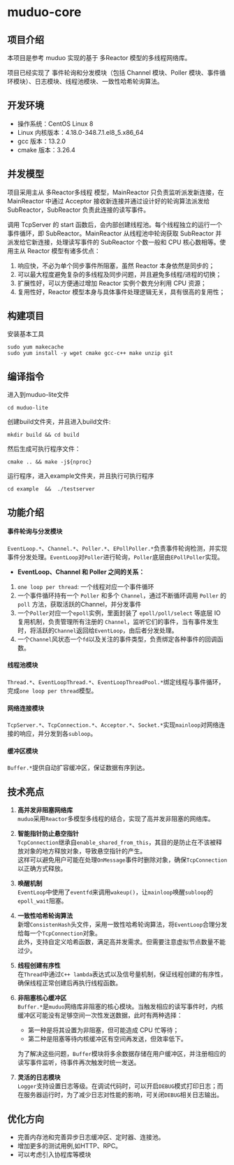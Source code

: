 # muduo-core

## 项目介绍

本项目是参考 muduo 实现的基于 多Reactor 模型的多线程网络库。

项目已经实现了 事件轮询和分发模块（包括 Channel 模块、Poller 模块、事件循环模块）、日志模块、线程池模块、一致性哈希轮询算法。

## 开发环境

* 操作系统：CentOS Linux 8
* Linux 内核版本：4.18.0-348.7.1.el8_5.x86_64
* gcc 版本：13.2.0
* cmake 版本：3.26.4

## 并发模型

项目采用主从 多Reactor多线程 模型，MainReactor 只负责监听派发新连接，在 MainReactor 中通过 Acceptor 接收新连接并通过设计好的轮询算法派发给 SubReactor，SubReactor 负责此连接的读写事件。

调用 TcpServer 的 start 函数后，会内部创建线程池。每个线程独立的运行一个事件循环，即 SubReactor。MainReactor 从线程池中轮询获取 SubReactor 并派发给它新连接，处理读写事件的 SubReactor 个数一般和 CPU 核心数相等。使用主从 Reactor 模型有诸多优点：

1. 响应快，不必为单个同步事件所阻塞，虽然 Reactor 本身依然是同步的；
2. 可以最大程度避免复杂的多线程及同步问题，并且避免多线程/进程的切换；
3. 扩展性好，可以方便通过增加 Reactor 实例个数充分利用 CPU 资源；
4. 复用性好，Reactor 模型本身与具体事件处理逻辑无关，具有很高的复用性；



## 构建项目

安装基本工具

```shell
sudo yum makecache
sudo yum install -y wget cmake gcc-c++ make unzip git
```

## 编译指令

进入到muduo-lite文件
```shell
cd muduo-lite
```

创建build文件夹，并且进入build文件:
```shell
mkdir build && cd build
```

然后生成可执行程序文件：
```shell
cmake .. && make -j${nproc}
```

运行程序，进入example文件夹，并且执行可执行程序
```shell
cd example  &&  ./testserver
```

## 功能介绍

#### 事件轮询与分发模块

`EventLoop.*`、`Channel.*`、`Poller.*`、`EPollPoller.*`负责事件轮询检测，并实现事件分发处理。`EventLoop`对`Poller`进行轮询，`Poller`底层由`EPollPoller`实现。

- **EventLoop、Channel 和 Poller 之间的关系：**
1. `one loop per thread`: 一个线程对应一个事件循环
2. 一个事件循环持有一个 `Poller` 和多个 `Channel`，通过不断循环调用 `Poller` 的 `poll` 方法，获取活跃的Channel，并分发事件
3. 一个`Poller`对应一个`epoll`实例，里面封装了 `epoll/poll/select` 等底层 IO 复用机制，负责管理所有注册的   `Channel`，监听它们的事件，当有事件发生时，将活跃的`Channel`返回给`EventLoop`，由后者分发处理。
4. 一个`Channel`风状态一个`fd`以及关注的事件类型，负责绑定各种事件的回调函数。

#### 线程池模块

`Thread.*`、`EventLoopThread.*`、`EventLoopThreadPool.*`绑定线程与事件循环，完成`one loop per thread`模型。

#### 网络连接模块

`TcpServer.*`、`TcpConnection.*`、`Acceptor.*`、`Socket.*`实现`mainloop`对网络连接的响应，并分发到各`subloop`。

#### 缓冲区模块
`Buffer.*`提供自动扩容缓冲区，保证数据有序到达。

## 技术亮点

1. **高并发非阻塞网络库**  
   `muduo`采用`Reactor`多模型多线程的结合，实现了高并发非阻塞的网络库。

2. **智能指针防止悬空指针**  
   `TcpConnection`继承自`enable_shared_from_this`，其目的是防止在不该被释放对象的地方释放对象，导致悬空指针的产生。  
   这样可以避免用户可能在处理`OnMessage`事件时删除对象，确保`TcpConnection`以正确方式释放。

3. **唤醒机制**  
   `EventLoop`中使用了`eventfd`来调用`wakeup()`，让`mainloop`唤醒`subloop`的`epoll_wait`阻塞。

4. **一致性哈希轮询算法**  
   新增`ConsistenHash`头文件，采用一致性哈希轮询算法，将`EventLoop`合理分发给每一个`TcpConnection`对象。  
   此外，支持自定义哈希函数，满足高并发需求。但需要注意虚拟节点数量不能过少。

5. **线程创建有序性**  
   在`Thread`中通过`C++ lambda`表达式以及信号量机制，保证线程创建的有序性，确保线程正常创建后再执行线程函数。

6. **非阻塞核心缓冲区**  
   `Buffer.*`是`muduo`网络库非阻塞的核心模块。当触发相应的读写事件时，内核缓冲区可能没有足够空间一次性发送数据，此时有两种选择：  
   - 第一种是将其设置为非阻塞，但可能造成 CPU 忙等待；  
   - 第二种是阻塞等待内核缓冲区有空间再发送，但效率低下。  

   为了解决这些问题，`Buffer`模块将多余数据存储在用户缓冲区，并注册相应的读写事件监听，待事件再次触发时统一发送。

7. **灵活的日志模块**  
   `Logger`支持设置日志等级。在调试代码时，可以开启`DEBUG`模式打印日志；而在服务器运行时，为了减少日志对性能的影响，可关闭`DEBUG`相关日志输出。


## 优化方向

- 完善内存池和完善异步日志缓冲区、定时器、连接池。
- 增加更多的测试用例,如HTTP、RPC。
- 可以考虑引入协程库等模块

